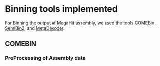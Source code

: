 # Binning tools implemented 
For Binning the output of MegaHit assembly, we used the tools [COMEBin](https://github.com/ziyewang/COMEBin), [SemiBin2](https://github.com/BigDataBiology/SemiBin), 
and [MetaDecoder](https://github.com/liu-congcong/MetaDecoder).

## COMEBIN
### PreProcessing of Assembly data

